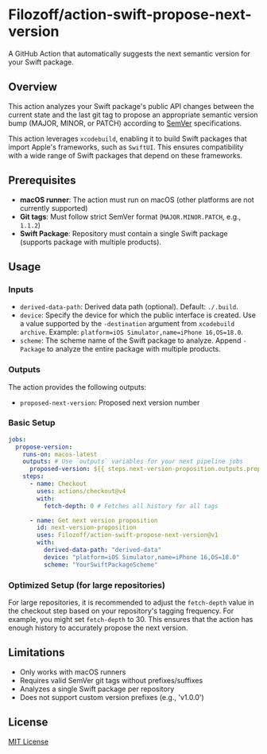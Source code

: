 # Filozoff/action-swift-propose-next-version

A GitHub Action that automatically suggests the next semantic version for your Swift package.

## Overview

This action analyzes your Swift package's public API changes between the current state and the last git tag to propose an appropriate semantic version bump (MAJOR, MINOR, or PATCH) according to [SemVer](https://semver.org) specifications.

This action leverages `xcodebuild`, enabling it to build Swift packages that import Apple's frameworks, such as `SwiftUI`. This ensures compatibility with a wide range of Swift packages that depend on these frameworks.

## Prerequisites

- **macOS runner**: The action must run on macOS (other platforms are not currently supported)
- **Git tags**: Must follow strict SemVer format (`MAJOR.MINOR.PATCH`, e.g., `1.1.2`)
- **Swift Package**: Repository must contain a single Swift package (supports package with multiple products).

## Usage

### Inputs

- `derived-data-path`: Derived data path (optional). Default: `./.build`.
- `device`: Specify the device for which the public interface is created. Use a value supported by the `-destination` argument from `xcodebuild archive`. Example: `platform=iOS Simulator,name=iPhone 16,OS=18.0`.
- `scheme`: The scheme name of the Swift package to analyze. Append `-Package` to analyze the entire package with multiple products.

### Outputs

The action provides the following outputs:

- `proposed-next-version`: Proposed next version number

### Basic Setup

```yaml
jobs:
  propose-version:
    runs-on: macos-latest
    outputs: # Use `outputs` variables for your next pipeline jobs
      proposed-version: ${{ steps.next-version-proposition.outputs.proposed-next-version }}
    steps:
      - name: Checkout
        uses: actions/checkout@v4
        with:
          fetch-depth: 0 # Fetches all history for all tags

      - name: Get next version proposition
        id: next-version-proposition
        uses: Filozoff/action-swift-propose-next-version@v1
        with:
          derived-data-path: "derived-data"
          device: "platform=iOS Simulator,name=iPhone 16,OS=18.0"
          scheme: "YourSwiftPackageScheme"
```

### Optimized Setup (for large repositories)

For large repositories, it is recommended to adjust the `fetch-depth` value in the checkout step based on your repository's tagging frequency. For example, you might set `fetch-depth` to 30. This ensures that the action has enough history to accurately propose the next version.

## Limitations

- Only works with macOS runners
- Requires valid SemVer git tags without prefixes/suffixes
- Analyzes a single Swift package per repository
- Does not support custom version prefixes (e.g., 'v1.0.0')

## License

[MIT License](LICENSE)
